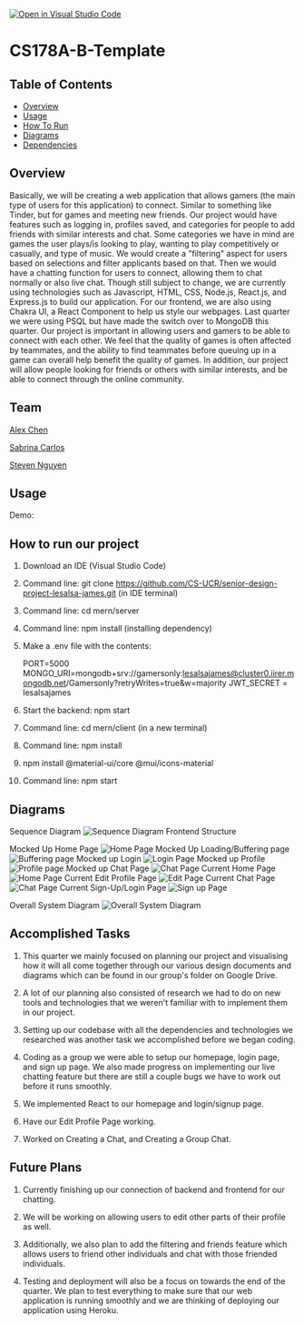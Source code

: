 [![Open in Visual Studio Code](https://classroom.github.com/assets/open-in-vscode-f059dc9a6f8d3a56e377f745f24479a46679e63a5d9fe6f495e02850cd0d8118.svg)](https://classroom.github.com/online_ide?assignment_repo_id=5819898&assignment_repo_type=AssignmentRepo)
# CS178A-B-Template

## Table of Contents
- [Overview](#overview)
- [Usage](#usage)
- [How To Run](#how-to-run)
- [Diagrams](#diagrams)
- [Dependencies](#dependencies)

## Overview
Basically, we will be creating a web application that allows gamers (the main type of users for this application) to connect. Similar to something like Tinder, but for games and meeting new friends. Our project would have features such as logging in, profiles saved, and categories for people to add friends with similar interests and chat. Some categories we have in mind are games the user plays/is looking to play, wanting to play competitively or casually, and type of music. We would create a "filtering" aspect for users based on selections and filter applicants based on that. Then we would have a chatting function for users to connect, allowing them to chat normally or also live chat. 
Though still subject to change, we are currently using technologies such as Javascript, HTML, CSS, Node.js, React.js, and Express.js to build our application. For our frontend, we are also using Chakra UI, a React Component to help us style our webpages. Last quarter we were using PSQL but have made the switch over to MongoDB this quarter.
	Our project is important in allowing users and gamers to be able to connect with each other. We feel that the quality of games is often affected by teammates, and the ability to find teammates before queuing up in a game can overall help benefit the quality of games. In addition, our project will allow people looking for friends or others with similar interests, and be able to connect through the online community.


## Team
[Alex Chen](https://github.com/achen163)

[Sabrina Carlos](https://github.com/sabroops)

[Steven Nguyen](https://github.com/steven-nguyen22)
  
	
## Usage
Demo: <Link to youtube video>

<Screenshot of application>


## How to run our project 
1. Download an IDE (Visual Studio Code)

2. Command line: git clone https://github.com/CS-UCR/senior-design-project-lesalsa-james.git (in IDE terminal) 
	
3. Command line: cd mern/server
	
4. Command line: npm install (installing dependency) 
	
5. Make a .env file with the contents:
 
	PORT=5000
	MONGO_URI=mongodb+srv://gamersonly:lesalsajames@cluster0.iirer.mongodb.net/Gamersonly?retryWrites=true&w=majority
	JWT_SECRET = lesalsajames
	
6. Start the backend: npm start
	
7. Command line: cd mern/client (in a new terminal)
	
8. Command line: npm install
	
9. npm install @material-ui/core @mui/icons-material
	
10. Command line: npm start 
	

## Diagrams

Sequence Diagram
![Sequence Diagram](https://github.com/CS-UCR/senior-design-project-lesalsa-james/blob/main/images/Gamersonly%20Sequence%20Diagram.jpg) 
Frontend Structure
	
Mocked Up Home Page
![Home Page](https://github.com/CS-UCR/senior-design-project-lesalsa-james/blob/main/images/LeSalsa%20Gamers_Home.png)
Mocked Up Loading/Buffering page
![Buffering page](https://github.com/CS-UCR/senior-design-project-lesalsa-james/blob/main/images/LeSalsa%20Gamers_Loading.png)
Mocked up Login
![Login Page](https://github.com/CS-UCR/senior-design-project-lesalsa-james/blob/main/images/LeSalsa%20Gamers_Login.png)
Mocked up Profile
![Profile page](https://github.com/CS-UCR/senior-design-project-lesalsa-james/blob/main/images/LeSalsa%20Gamers_Profile_v1.png)
Mocked up Chat Page
![Chat Page](https://github.com/CS-UCR/senior-design-project-lesalsa-james/blob/main/images/LeSalsa%20Gamers_Chat.png)
Current Home Page
![Home Page](https://github.com/CS-UCR/senior-design-project-lesalsa-james/blob/main/images/homepage.PNG)
Current Edit Profile Page
![Edit Page](https://github.com/CS-UCR/senior-design-project-lesalsa-james/blob/main/images/edit%20profile%20page.PNG)
Current Chat Page 
![Chat Page](https://github.com/CS-UCR/senior-design-project-lesalsa-james/blob/main/images/chat%20page.PNG)
Current Sign-Up/Login Page
![Sign up Page](https://github.com/CS-UCR/senior-design-project-lesalsa-james/blob/main/images/sign%20up%20page.PNG)


Overall System Diagram
![Overall System Diagram](https://github.com/CS-UCR/senior-design-project-lesalsa-james/blob/main/images/System%20Diagram.jpg) 

	
## Accomplished Tasks
1. This quarter we mainly focused on planning our project and visualising how it will all come together through our various design documents and diagrams which can be found in our group's folder on Google Drive.
	
2. A lot of our planning also consisted of research we had to do on new tools and technologies that we weren't familiar with to implement them in our project. 
	
3. Setting up our codebase with all the dependencies and technologies we researched was another task we accomplished before we began coding. 
	
4. Coding as a group we were able to setup our homepage, login page, and sign up page. We also made progress on implementing our live chatting feature but there are still a couple bugs we have to work out before it runs smoothly. 

5. We implemented React to our homepage and login/signup page.
	
6. Have our Edit Profile Page working.

7. Worked on Creating a Chat, and Creating a Group Chat.

## Future Plans 
1. Currently finishing up our connection of backend and frontend for our chatting.
	
2. We will be working on allowing users to edit other parts of their profile as well. 
	
3. Additionally, we also plan to add the filtering and friends feature which allows users to friend other individuals and chat with those friended individuals.
	
5. Testing and deployment will also be a focus on towards the end of the quarter. We plan to test everything to make sure that our web application is running smoothly and we are thinking of deploying our application using Heroku. 

